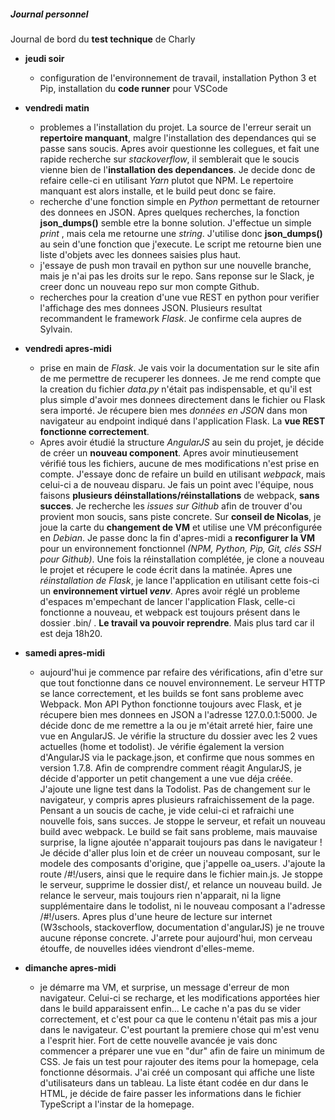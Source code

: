 ##### Journal personnel

Journal de bord du **test technique** de Charly

* __jeudi soir__
  * configuration de l'environnement de travail, installation Python 3 et Pip, installation du **code runner** pour VSCode

* __vendredi matin__
  * problemes a l'installation du projet. La source de l'erreur serait un **repertoire manquant**, malgre l'installation des dependances qui se passe sans soucis. Apres avoir questionne les collegues, et fait une rapide recherche sur _stackoverflow_, il semblerait que le soucis vienne bien de l'**installation des dependances**. Je decide donc de refaire celle-ci en utilisant _Yarn_ plutot que NPM. Le repertoire manquant est alors installe, et le build peut donc se faire.
  * recherche d'une fonction simple en _Python_ permettant de retourner des donnees en JSON. Apres quelques recherches, la fonction **json_dumps()** semble etre la bonne solution. J'effectue un simple _print_ , mais cela me retourne une _string_. J'utilise donc **json_dumps()** au sein d'une fonction que j'execute. Le script me retourne bien une liste d'objets avec les donnees saisies plus haut.
  * j'essaye de push mon travail en python sur une nouvelle branche, mais je n'ai pas les droits sur le repo. Sans reponse sur le Slack, je creer donc un nouveau repo sur mon compte Github.
  * recherches pour la creation d'une vue REST en python pour verifier l'affichage des mes donnees JSON. Plusieurs resultat recommandent le framework _Flask_. Je confirme cela aupres de Sylvain.

* __vendredi apres-midi__
  * prise en main de _Flask_. Je vais voir la documentation sur le site afin de me permettre de recuperer les donnees. Je me rend compte que la creation du fichier _data.py_ n'était pas indispensable, et qu'il est plus simple d'avoir mes donnees directement dans le fichier ou Flask sera importé. Je récupere bien mes _données en JSON_ dans mon navigateur au endpoint indiqué dans l'application Flask. La **vue REST fonctionne correctement**.
  * Apres avoir étudié la structure _AngularJS_ au sein du projet, je décide de créer un **nouveau component**. Apres avoir minutieusement vérifié tous les fichiers, aucune de mes modifications n'est prise en compte. J'essaye donc de refaire un build en utilisant _webpack_, mais celui-ci a de nouveau disparu. Je fais un point avec l'équipe, nous faisons **plusieurs déinstallations/réinstallations** de webpack, **sans succes**. Je recherche les _issues sur Github_ afin de trouver d'ou provient mon soucis, sans piste concrete. Sur **conseil de Nicolas**, je joue la carte du **changement de VM** et utilise une VM préconfigurée en _Debian_. Je passe donc la fin d'apres-midi a **reconfigurer la VM** pour un environnement fonctionnel _(NPM, Python, Pip, Git, clés SSH pour Github)_. Une fois la réinstallation complétée, je clone a nouveau le projet et récupere le code écrit dans la matinée. Apres une _réinstallation de Flask_, je lance l'application en utilisant cette fois-ci un **environnement virtuel _venv_**. Apres avoir réglé un probleme d'espaces m'empechant de lancer l'application Flask, celle-ci fonctionne a nouveau, et webpack est toujours présent dans le dossier .bin/ . **Le travail va pouvoir reprendre**. Mais plus tard car il est deja 18h20.

* __samedi apres-midi__
  * aujourd'hui je commence par refaire des vérifications, afin d'etre sur que tout fonctionne dans ce nouvel environnement. Le serveur HTTP se lance correctement, et les builds se font sans probleme avec Webpack. Mon API Python fonctionne toujours avec Flask, et je récupere bien mes donnees en JSON a l'adresse 127.0.0.1:5000. Je décide donc de me remettre a la ou je m'était arreté hier, faire une vue en AngularJS. Je vérifie la structure du dossier avec les 2 vues actuelles (home et todolist). Je vérifie également la version d'AngularJS via le package.json, et confirme que nous sommes en version 1.7.8. Afin de comprendre comment réagit AngularJS, je décide d'apporter un petit changement a une vue déja créée. J'ajoute une ligne test dans la Todolist. Pas de changement sur le navigateur, y compris apres plusieurs rafraichissement de la page. Pensant a un soucis de cache, je vide celui-ci et rafraichi une nouvelle fois, sans succes. Je stoppe le serveur, et refait un nouveau build avec webpack. Le build se fait sans probleme, mais mauvaise surprise, la ligne ajoutée n'apparait toujours pas dans le navigateur ! Je décide d'aller plus loin et de créer un nouveau composant, sur le modele des composants d'origine, que j'appelle oa_users. J'ajoute la route /#!/users, ainsi que le require dans le fichier main.js. Je stoppe le serveur, supprime le dossier dist/, et relance un nouveau build. Je relance le serveur, mais toujours rien n'apparait, ni la ligne supplémentaire dans le todolist, ni le nouveau composant a l'adresse /#!/users. Apres plus d'une heure de lecture sur internet (W3schools, stackoverflow, documentation d'angularJS) je ne trouve aucune réponse concrete. J'arrete pour aujourd'hui, mon cerveau étouffe, de nouvelles idées viendront d'elles-meme.

* __dimanche apres-midi__
  * je démarre ma VM, et surprise, un message d'erreur de mon navigateur. Celui-ci se recharge, et les modifications apportées hier dans le build apparaissent enfin... Le cache n'a pas du se vider correctement, et c'est pour ca que le contenu n'était pas mis a jour dans le navigateur. C'est pourtant la premiere chose qui m'est venu a l'esprit hier. Fort de cette nouvelle avancée je vais donc commencer a préparer une vue en "dur" afin de faire un minimum de CSS. Je fais un test pour rajouter des items pour la homepage, cela fonctionne désormais. J'ai créé un composant qui affiche une liste d'utilisateurs dans un tableau. La liste étant codée en dur dans le HTML, je décide de faire passer les informations dans le fichier TypeScript a l'instar de la homepage.